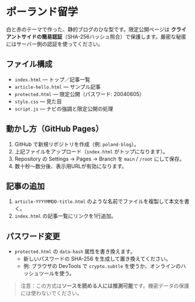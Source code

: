 # ポーランド留学

白と赤のテーマで作った、静的ブログのひな型です。限定公開ページは **クライアントサイドの簡易認証**（SHA-256ハッシュ照合）で保護します。厳密な秘匿にはサーバー側の認証を使ってください。

## ファイル構成
- `index.html` — トップ／記事一覧
- `article-hello.html` — サンプル記事
- `protected.html` — 限定公開（パスワード: 20040605）
- `style.css` — 見た目
- `script.js` — ナビの強調と限定公開の処理

## 動かし方（GitHub Pages）
1. GitHub で新規リポジトリを作成（例: `poland-blog`）。
2. 上記ファイルをアップロード（`index.html` がトップになります）。
3. Repository の Settings → Pages → Branch を `main` / `/root` にして保存。
4. 数十秒～数分後、表示用URLが有効になります。

## 記事の追加
1. `article-YYYYMMDD-title.html` のような名前でファイルを複製して本文を書く。
2. `index.html` の記事一覧にリンクを1行追加。

## パスワード変更
- `protected.html` の `data-hash` 属性を書き換えます。
  - 新しいパスワードの SHA-256 を生成して置き換えてください。
  - 例: ブラウザの DevTools で `crypto.subtle` を使うか、オンラインのハッシュツールを使う。

> 注意：この方式は**ソースを読める人には推測可能**です。機密データの保護には使わないでください。
